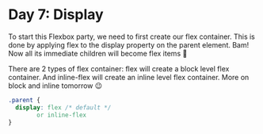 # Day 7: Display

To start this Flexbox party, we need to first create our flex container. This is done by applying flex to the display property on the parent element. Bam! Now all its immediate children will become flex items 🎊

There are 2 types of flex container: flex will create a block level flex container. And inline-flex will create an inline level flex container. More on block and inline tomorrow 😉

<!-- prettier-ignore -->
```css
.parent {
  display: flex /* default */
        or inline-flex
}
```
